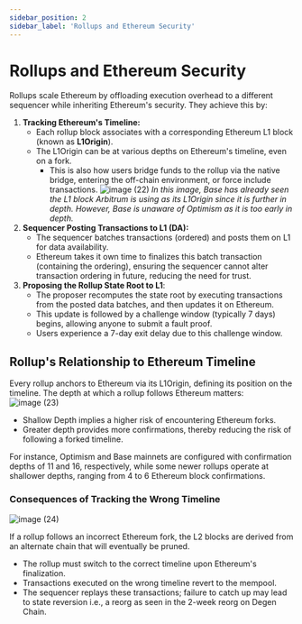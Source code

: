 ```yaml
---
sidebar_position: 2
sidebar_label: 'Rollups and Ethereum Security'
---
```


# Rollups and Ethereum Security
Rollups scale Ethereum by offloading execution overhead to a different sequencer while inheriting Ethereum's security. They achieve this by:
1. **Tracking Ethereum's Timeline:**
   - Each rollup block associates with a corresponding Ethereum L1 block (known as **L1Origin**).
   - The L1Origin can be at various depths on Ethereum's timeline, even on a fork.
     - This is also how users bridge funds to the rollup via the native bridge, entering the off-chain environment, or force include transactions.
 ![image (22)](https://github.com/user-attachments/assets/430b88f9-c72a-4686-ba68-6313ba8347dc)
 *In this image, Base has already seen the L1 block Arbitrum is using as its L1Origin since it is further in depth. However, Base is unaware of Optimism as it is too early in depth.*
3. **Sequencer Posting Transactions to L1 (DA):**
   - The sequencer batches transactions (ordered) and posts them on L1 for data availability.
   - Ethereum takes it own time to finalizes this batch transaction (containing the ordering), ensuring the sequencer cannot alter transaction ordering in future, reducing the need for trust.
4. **Proposing the Rollup State Root to L1**:
    - The proposer recomputes the state root by executing transactions from the posted data batches, and then updates it on Ethereum.
    - This update is followed by a challenge window (typically 7 days) begins, allowing anyone to submit a fault proof.
    - Users experience a 7-day exit delay due to this challenge window.

## Rollup's Relationship to Ethereum Timeline
Every rollup anchors to Ethereum via its L1Origin, defining its position on the timeline. The depth at which a rollup follows Ethereum matters:
![image (23)](https://github.com/user-attachments/assets/eb0b3d03-ceae-4605-a8ec-0fc44de4fd33)

- Shallow Depth implies a higher risk of encountering Ethereum forks.
- Greater depth provides more confirmations, thereby reducing the risk of following a forked timeline.

For instance, Optimism and Base mainnets are configured with confirmation depths of 11 and 16, respectively, while some newer rollups operate at shallower depths, ranging from 4 to 6 Ethereum block confirmations.

### Consequences of Tracking the Wrong Timeline
![image (24)](https://github.com/user-attachments/assets/dcfc4956-277b-4b63-b3c2-eb87a75c4d37)

If a rollup follows an incorrect Ethereum fork, the L2 blocks are derived from an alternate chain that will eventually be pruned.
- The rollup must switch to the correct timeline upon Ethereum's finalization.
- Transactions executed on the wrong timeline revert to the mempool.
- The sequencer replays these transactions; failure to catch up may lead to state reversion i.e., a reorg as seen in the 2-week reorg on Degen Chain.
